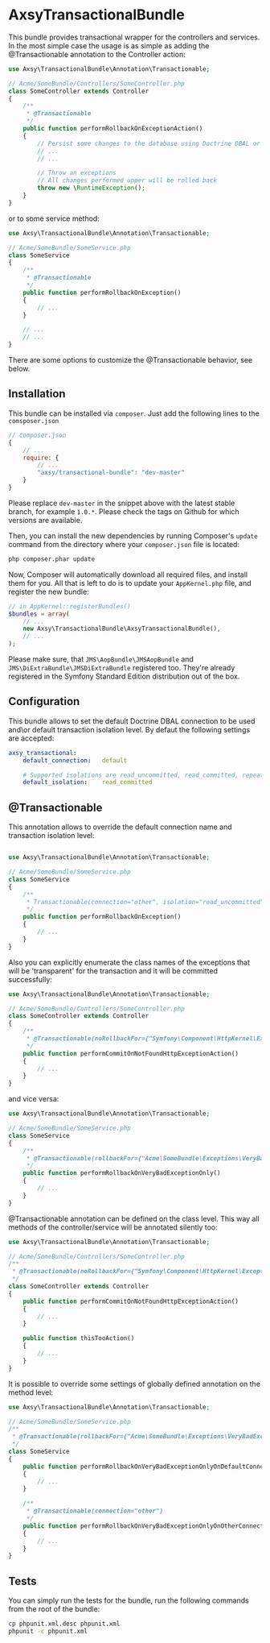 AxsyTransactionalBundle
=======================

This bundle provides transactional wrapper for the controllers and services. In the most simple case the usage is as simple
as adding the @Transactionable annotation to the Controller action:

```php
use Axsy\TransactionalBundle\Annotation\Transactionable;

// Acme/SomeBundle/Controllers/SomeController.php
class SomeController extends Controller
{
    /**
     * @Transactionable
     */
    public function performRollbackOnExceptionAction()
    {
        // Persist some changes to the database using Doctrine DBAL or Doctrine ORM, whatever
        // ...
        // ...

        // Throw an exceptions
        // All changes performed upper will be rolled back
        throw new \RuntimeException();
    }
}
```

or to some service method:

```php
use Axsy\TransactionalBundle\Annotation\Transactionable;

// Acme/SomeBundle/SomeService.php
class SomeService
{
    /**
     * @Transactionable
     */
    public function performRollbackOnException()
    {
        // ...
    }

    // ...
    // ...
}
```

There are some options to customize the @Transactionable behavior, see below.

Installation
------------

This bundle can be installed via `composer`. Just add the following lines to the `comsposer.json`

```js
// composer.json
{
    // ...
    require: {
        // ...
        "axsy/transactional-bundle": "dev-master"
    }
}
```

Please replace `dev-master` in the snippet above with the latest stable branch, for example ``1.0.*``.
Please check the tags on Github for which versions are available.

Then, you can install the new dependencies by running Composer's ``update`` command from the directory where your
``composer.json`` file is located:

```bash
php composer.phar update
```

Now, Composer will automatically download all required files, and install them
for you. All that is left to do is to update your ``AppKernel.php`` file, and
register the new bundle:

```php
// in AppKernel::registerBundles()
$bundles = array(
    // ...
    new Axsy\TransactionalBundle\AxsyTransactionalBundle(),
    // ...
);
```

Please make sure, that `JMS\AopBundle\JMSAopBundle` and `JMS\DiExtraBundle\JMSDiExtraBundle` registered too. They're
already registered in the Symfony Standard Edition distribution out of the box.

Configuration
-------------

This bundle allows to set the default Doctrine DBAL connection to be used and\or default transaction isolation level.
By defaut the following settings are accepted:

```yaml
axsy_transactional:
    default_connection:   default

    # Supported isolations are read_uncommitted, read_committed, repeatable_read, serializable
    default_isolation:    read_committed
```

@Transactionable
----------------

This annotation allows to override the default connection name and transaction isolation level:

```php

use Axsy\TransactionalBundle\Annotation\Transactionable;

// Acme/SomeBundle/SomeService.php
class SomeService
{
    /**
     * Transactionable(connection="other", isolation="read_uncommitted")
     */
    public function performRollbackOnException()
    {
        // ...
    }
}
```

Also you can explicitly enumerate the class names of the exceptions that will be 'transparent' for the transaction and it
will be committed successfully:

```php
use Axsy\TransactionalBundle\Annotation\Transactionable;

// Acme/SomeBundle/Controllers/SomeController.php
class SomeController extends Controller
{
    /**
     * @Transactionable(noRollbackFor={"Symfony\Component\HttpKernel\Exception\NotFoundHttpException"})
     */
    public function performCommitOnNotFoundHttpExceptionAction()
    {
        // ...
    }
}
```

and vice versa:

```php
use Axsy\TransactionalBundle\Annotation\Transactionable;

// Acme/SomeBundle/SomeService.php
class SomeService
{
    /**
     * @Transactionable(rollbackFor={"Acme\SomeBundle\Exceptions\VeryBadException"})
     */
    public function performRollbackOnVeryBadExceptionOnly()
    {
        // ...
    }
}
```

@Transactionable annotation can be defined on the class level. This way all methods of the controller/service will be
annotated silently too:

```php
use Axsy\TransactionalBundle\Annotation\Transactionable;

// Acme/SomeBundle/Controllers/SomeController.php
/**
 * @Transactionable(noRollbackFor={"Symfony\Component\HttpKernel\Exception\NotFoundHttpException"})
 */
class SomeController extends Controller
{
    public function performCommitOnNotFoundHttpExceptionAction()
    {
        // ...
    }

    public function thisTooAction()
    {
        // ...
    }
}
```

It is possible to override some settings of globally defined annotation on the method level:

```php
use Axsy\TransactionalBundle\Annotation\Transactionable;

// Acme/SomeBundle/SomeService.php
/**
 * @Transactionable(rollbackFor={"Acme\SomeBundle\Exceptions\VeryBadException"})
 */
class SomeService
{
    public function performRollbackOnVeryBadExceptionOnlyOnDefaultConnection()
    {
        // ...
    }

    /**
     * @Transactionable(connection="other")
     */
    public function performRollbackOnVeryBadExceptionOnlyOnOtherConnection()
    {
        // ...
    }
}
```

Tests
-----

You can simply run the tests for the bundle, run the following commands from the root of the bundle:

```bash
cp phpunit.xml.desc phpunit.xml
phpunit -c phpunit.xml
```